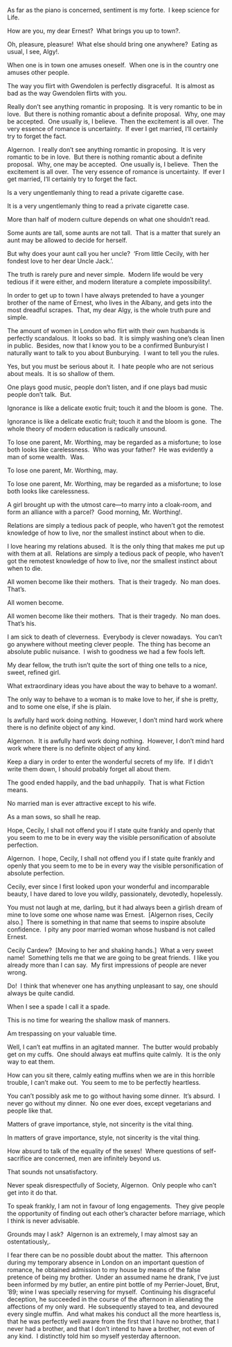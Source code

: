 

As far as the piano is concerned, sentiment is my forte.  I keep science for Life.

How are you, my dear Ernest?  What brings you up to town?.

Oh, pleasure, pleasure!  What else should bring one anywhere?  Eating as usual, I see, Algy!.

When one is in town one amuses oneself.  When one is in the country one amuses other people.

The way you flirt with Gwendolen is perfectly disgraceful.  It is almost as bad as the way Gwendolen flirts with you.

Really don’t see anything romantic in proposing.  It is very romantic to be in love.  But there is nothing romantic about a definite proposal.  Why, one may be accepted.  One usually is, I believe.  Then the excitement is all over.  The very essence of romance is uncertainty.  If ever I get married, I’ll certainly try to forget the fact.

Algernon.  I really don’t see anything romantic in proposing.  It is very romantic to be in love.  But there is nothing romantic about a definite proposal.  Why, one may be accepted.  One usually is, I believe.  Then the excitement is all over.  The very essence of romance is uncertainty.  If ever I get married, I’ll certainly try to forget the fact.

Is a very ungentlemanly thing to read a private cigarette case.

It is a very ungentlemanly thing to read a private cigarette case.

More than half of modern culture depends on what one shouldn’t read.

Some aunts are tall, some aunts are not tall.  That is a matter that surely an aunt may be allowed to decide for herself.

But why does your aunt call you her uncle?  ‘From little Cecily, with her fondest love to her dear Uncle Jack.’.

The truth is rarely pure and never simple.  Modern life would be very tedious if it were either, and modern literature a complete impossibility!.

In order to get up to town I have always pretended to have a younger brother of the name of Ernest, who lives in the Albany, and gets into the most dreadful scrapes.  That, my dear Algy, is the whole truth pure and simple.

The amount of women in London who flirt with their own husbands is perfectly scandalous.  It looks so bad.  It is simply washing one’s clean linen in public.  Besides, now that I know you to be a confirmed Bunburyist I naturally want to talk to you about Bunburying.  I want to tell you the rules.

Yes, but you must be serious about it.  I hate people who are not serious about meals.  It is so shallow of them.

One plays good music, people don’t listen, and if one plays bad music people don’t talk.  But.

Ignorance is like a delicate exotic fruit; touch it and the bloom is gone.  The.

Ignorance is like a delicate exotic fruit; touch it and the bloom is gone.  The whole theory of modern education is radically unsound.

To lose one parent, Mr. Worthing, may be regarded as a misfortune; to lose both looks like carelessness.  Who was your father?  He was evidently a man of some wealth.  Was.

To lose one parent, Mr. Worthing, may.

To lose one parent, Mr. Worthing, may be regarded as a misfortune; to lose both looks like carelessness.

A girl brought up with the utmost care—to marry into a cloak-room, and form an alliance with a parcel?  Good morning, Mr. Worthing!.

Relations are simply a tedious pack of people, who haven’t got the remotest knowledge of how to live, nor the smallest instinct about when to die.

I love hearing my relations abused.  It is the only thing that makes me put up with them at all.  Relations are simply a tedious pack of people, who haven’t got the remotest knowledge of how to live, nor the smallest instinct about when to die.

All women become like their mothers.  That is their tragedy.  No man does.  That’s.

All women become.

All women become like their mothers.  That is their tragedy.  No man does.  That’s his.

I am sick to death of cleverness.  Everybody is clever nowadays.  You can’t go anywhere without meeting clever people.  The thing has become an absolute public nuisance.  I wish to goodness we had a few fools left.

My dear fellow, the truth isn’t quite the sort of thing one tells to a nice, sweet, refined girl.

What extraordinary ideas you have about the way to behave to a woman!.

The only way to behave to a woman is to make love to her, if she is pretty, and to some one else, if she is plain.

Is awfully hard work doing nothing.  However, I don’t mind hard work where there is no definite object of any kind.

Algernon.  It is awfully hard work doing nothing.  However, I don’t mind hard work where there is no definite object of any kind.

Keep a diary in order to enter the wonderful secrets of my life.  If I didn’t write them down, I should probably forget all about them.

The good ended happily, and the bad unhappily.  That is what Fiction means.

No married man is ever attractive except to his wife.

As a man sows, so shall he reap.

Hope, Cecily, I shall not offend you if I state quite frankly and openly that you seem to me to be in every way the visible personification of absolute perfection.

Algernon.  I hope, Cecily, I shall not offend you if I state quite frankly and openly that you seem to me to be in every way the visible personification of absolute perfection.

Cecily, ever since I first looked upon your wonderful and incomparable beauty, I have dared to love you wildly, passionately, devotedly, hopelessly.

You must not laugh at me, darling, but it had always been a girlish dream of mine to love some one whose name was Ernest.  [Algernon rises, Cecily also.]  There is something in that name that seems to inspire absolute confidence.  I pity any poor married woman whose husband is not called Ernest.

Cecily Cardew?  [Moving to her and shaking hands.]  What a very sweet name!  Something tells me that we are going to be great friends.  I like you already more than I can say.  My first impressions of people are never wrong.

Do!  I think that whenever one has anything unpleasant to say, one should always be quite candid.

When I see a spade I call it a spade.

This is no time for wearing the shallow mask of manners.

Am trespassing on your valuable time.

Well, I can’t eat muffins in an agitated manner.  The butter would probably get on my cuffs.  One should always eat muffins quite calmly.  It is the only way to eat them.

How can you sit there, calmly eating muffins when we are in this horrible trouble, I can’t make out.  You seem to me to be perfectly heartless.

You can’t possibly ask me to go without having some dinner.  It’s absurd.  I never go without my dinner.  No one ever does, except vegetarians and people like that.

Matters of grave importance, style, not sincerity is the vital thing.

In matters of grave importance, style, not sincerity is the vital thing.

How absurd to talk of the equality of the sexes!  Where questions of self-sacrifice are concerned, men are infinitely beyond us.

That sounds not unsatisfactory.

Never speak disrespectfully of Society, Algernon.  Only people who can’t get into it do that.

To speak frankly, I am not in favour of long engagements.  They give people the opportunity of finding out each other’s character before marriage, which I think is never advisable.

Grounds may I ask?  Algernon is an extremely, I may almost say an ostentatiously,.

I fear there can be no possible doubt about the matter.  This afternoon during my temporary absence in London on an important question of romance, he obtained admission to my house by means of the false pretence of being my brother.  Under an assumed name he drank, I’ve just been informed by my butler, an entire pint bottle of my Perrier-Jouet, Brut, ’89; wine I was specially reserving for myself.  Continuing his disgraceful deception, he succeeded in the course of the afternoon in alienating the affections of my only ward.  He subsequently stayed to tea, and devoured every single muffin.  And what makes his conduct all the more heartless is, that he was perfectly well aware from the first that I have no brother, that I never had a brother, and that I don’t intend to have a brother, not even of any kind.  I distinctly told him so myself yesterday afternoon.



